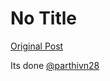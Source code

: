# No Title

[Original Post](https://discourse.onlinedegree.iitm.ac.in/t/169029/414)

<p>Its done <a class="mention" href="/u/parthivn28">@parthivn28</a></p>
